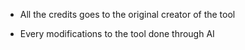 * All the credits goes to the original creator of the tool

* Every modifications to the tool done through AI
